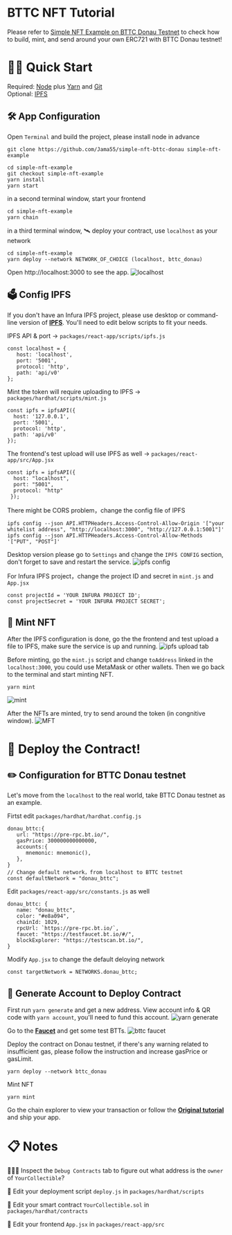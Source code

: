 # BTTC NFT Tutorial

Please refer to [Simple NFT Example on BTTC Donau Testnet](https://github.com/BTTC-Developer-Hub/bttc-nft-tutorial) to check how to build, mint, and send around your own ERC721 with BTTC Donau testnet!

# 🏃‍♀️ Quick Start
Required: [Node](https://nodejs.org/dist/latest-v12.x/) plus [Yarn](https://classic.yarnpkg.com/en/docs/install/#mac-stable) and [Git](https://git-scm.com/downloads)  
Optional: [IPFS][IPFS]

## 🛠 App Configuration
Open `Terminal` and build the project, please install node in advance
``` 
git clone https://github.com/Jama55/simple-nft-bttc-donau simple-nft-example
```

```
cd simple-nft-example
git checkout simple-nft-example
yarn install
yarn start
```
in a second terminal window, start your frontend
```
cd simple-nft-example
yarn chain
```

in a third terminal window, 🛰 deploy your contract, use `localhost` as your network
```
cd simple-nft-example
yarn deploy --network NETWORK_OF_CHOICE (localhost, bttc_donau)
```

Open http://localhost:3000 to see the app.
![localhost][pic_localhost]

## 🗳 Config IPFS
If you don't have an Infura IPFS project, please use desktop or command-line version of [**IPFS**][IPFS]. You'll need to edit below scripts to fit your needs.

IPFS API & port -> `packages/react-app/scripts/ipfs.js`
```
const localhost = {
   host: 'localhost',
   port: '5001',
   protocol: 'http',
   path: 'api/v0'
};
```
Mint the token will require uploading to IPFS -> `packages/hardhat/scripts/mint.js`
```
const ipfs = ipfsAPI({
  host: '127.0.0.1', 
  port: '5001', 
  protocol: 'http', 
  path: 'api/v0'
});
```
The frontend's test upload will use IPFS as well -> `packages/react-app/src/App.jsx`
```
const ipfs = ipfsAPI({ 
  host: "localhost", 
  port: "5001", 
  protocol: "http"
 });
 ```
There might be CORS problem，change the config file of IPFS
 ```
ipfs config --json API.HTTPHeaders.Access-Control-Allow-Origin '["your whitelist address", "http://localhost:3000", "http://127.0.0.1:5001"]'
ipfs config --json API.HTTPHeaders.Access-Control-Allow-Methods '["PUT", "POST"]'
 ```
Desktop version please go to `Settings` and change the `IPFS CONFIG` section, don't forget to save and restart the service.
![ipfs config][pic_ipfs_config]

For Infura IPFS project，change the project ID and secret in `mint.js` and `App.jsx`
 ```
const projectId = 'YOUR INFURA PROJECT ID';
const projectSecret = 'YOUR INFURA PROJECT SECRET';
 ```

 ## 💎 Mint NFT
 After the IPFS configuration is done, go the the frontend and test upload a file to IPFS, make sure the service is up and running. 
![ipfs upload tab][pic_ipfs_upload]

Before minting, go the `mint.js` script and change `toAddress` linked in the `localhost:3000`, you could use MetaMask or other wallets. Then we go back to the terminal and start minting NFT.
```
yarn mint
```
![mint][pic_mint]

After the NFTs are minted, try to send around the token (in congnitive window).
![MFT][pic_NFT]


# 🏦 Deploy the Contract!
## ✏️ Configuration for BTTC Donau testnet
Let's move from the `localhost` to the real world, take BTTC Donau testnet as an example.

Firtst edit `packages/hardhat/hardhat.config.js`
```
donau_bttc:{
   url: "https://pre-rpc.bt.io/",
   gasPrice: 300000000000000,
   accounts:{
      mnemonic: mnemonic(),
   },
}
// Change default network，from localhost to BTTC testnet
const defaultNetwork = "donau_bttc";
```

Edit `packages/react-app/src/constants.js` as well
```
donau_bttc: {
   name: "donau_bttc",
   color: "#e8a094",
   chainId: 1029,
   rpcUrl: `https://pre-rpc.bt.io/`,
   faucet: "https://testfaucet.bt.io/#/",
   blockExplorer: "https://testscan.bt.io/",
}
```
Modify `App.jsx` to change the default deloying network
```
const targetNetwork = NETWORKS.donau_bttc; 
```

## 🔑 Generate Account to Deploy Contract
First run `yarn generate` and get a new address. View account info & QR code with `yarn account`, you'll need to fund this account.
![yarn generate][pic_generate]

Go to the [**Faucet**][faucet] and get some test BTTs.
![bttc faucet][pic_faucet]

Deploy the contract on Donau testnet, if there's any warning related to insufficient gas, please follow the instruction and increase gasPrice or gasLimit.
```
yarn deploy --network bttc_donau
```

Mint NFT
```
yarn mint
```
Go the chain explorer to view your transaction or follow the [**Original tutorial**][simple-nft-example] and ship your app.

# 📋 Notes
🕵🏻‍♂️ Inspect the `Debug Contracts` tab to figure out what address is the `owner` of `YourCollectible`?

💼 Edit your deployment script `deploy.js` in `packages/hardhat/scripts`

🔏 Edit your smart contract `YourCollectible.sol` in `packages/hardhat/contracts`

📝 Edit your frontend `App.jsx` in `packages/react-app/src`

[IPFS]: https://ipfs.tech/#install
[faucet]: https://testfaucet.bt.io
[simple-nft-example]: https://github.com/scaffold-eth/scaffold-eth/tree/simple-nft-example


[pic_localhost]: https://i.imgur.com/PyWMkaI.png
[pic_ipfs_config]: https://i.imgur.com/cPrl2Me.png
[pic_mint]: https://i.imgur.com/8FmgZ0L.png
[pic_ipfs_upload]: https://i.imgur.com/SjvifHl.png
[pic_generate]: https://i.imgur.com/Rx4sqCW.png
[pic_faucet]: https://i.imgur.com/vEUn2s3.png
[pic_NFT]: https://i.imgur.com/rgXDn6r.png
